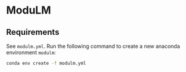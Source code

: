 # ModuLM

## Requirements

See `modulm.yml`. Run the following command to create a new anaconda environment `modulm`: 

```bash
conda env create -f modulm.yml
```
